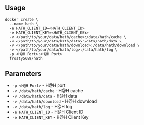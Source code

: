 ## Usage

```
docker create \
  --name hath \
  -e HATH_CLIENT_ID=<HATH_CLIENT_ID>
  -e HATH_CLIENT_KEY=<HATH_CLIENT_KEY>
  -v </path/to/your/data/hath/cache>:/data/hath/cache \
  -v </path/to/your/data/hath/data>:/data/hath/data \
  -v </path/to/your/data/hath/download>:/data/hath/download \
  -v </path/to/your/data/hath/log>:/data/hath/log \
  -p <H@H Port>:<H@H Port>
  frosty5689/hath
```

## Parameters

* `-p <H@H Port>` - H@H port
* `-v /data/hath/cache` - H@H cache
* `-v /data/hath/data` - H@H data
* `-v /data/hath/download` - H@H download
* `-v /data/hath/log` - H@H log
* `-e HATH_CLIENT_ID` - H@H Client ID
* `-e HATH_CLIENT_KEY` - H@H Client Key
